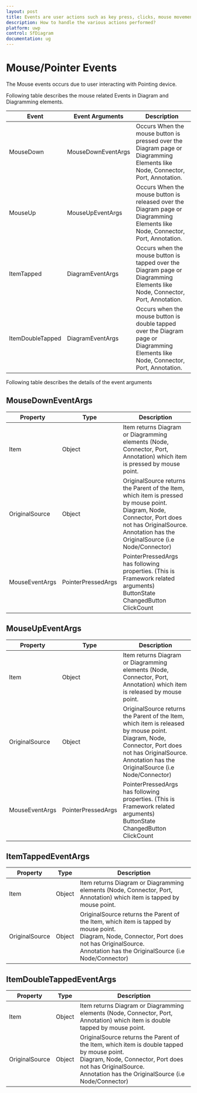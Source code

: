 ```yaml
---
layout: post
title: Events are user actions such as key press, clicks, mouse movements, etc.
description: How to handle the various actions performed?
platform: uwp
control: SfDiagram
documentation: ug
---
```


# Mouse/Pointer Events

The Mouse events occurs due to user interacting with Pointing device. 

Following table describes the mouse related Events in Diagram and Diagramming elements.

| Event | Event Arguments | Description |
|---|---|---|
| MouseDown | MouseDownEventArgs | Occurs When the mouse button is pressed over the Diagram page or Diagramming Elements like Node, Connector, Port, Annotation. |
| MouseUp | MouseUpEventArgs | Occurs When the mouse button is released over the Diagram page or Diagramming Elements like Node, Connector, Port, Annotation. |
| ItemTapped | DiagramEventArgs | Occurs when the mouse button is tapped over the Diagram page or Diagramming Elements like Node, Connector, Port, Annotation. |
| ItemDoubleTapped | DiagramEventArgs | Occurs when the mouse button is double tapped over the Diagram page or Diagramming Elements like Node, Connector, Port, Annotation. |

Following table describes the details of the event arguments

## MouseDownEventArgs

| Property | Type | Description |
|---|---|---|
| Item | Object | Item returns Diagram or Diagramming elements (Node, Connector, Port, Annotation) which item is pressed by mouse point. |
| OriginalSource | Object | OriginalSource returns the Parent of the Item, which item is pressed by mouse point. <br> Diagram, Node, Connector, Port does not has OriginalSource. <br> Annotation has the OriginalSource (i.e Node/Connector) |
| MouseEventArgs | PointerPressedArgs | PointerPressedArgs has following properties. (This is Framework related arguments) <br> ButtonState <br> ChangedButton <br> ClickCount |
	
## MouseUpEventArgs 

| Property | Type | Description |
|---|---|---|
| Item | Object | Item returns Diagram or Diagramming elements (Node, Connector, Port, Annotation) which item is released by mouse point. |
| OriginalSource | Object | OriginalSource returns the Parent of the Item, which item is released by mouse point. <br> Diagram, Node, Connector, Port does not has OriginalSource. <br> Annotation has the OriginalSource (i.e Node/Connector) |
| MouseEventArgs | PointerPressedArgs | PointerPressedArgs has following properties. (This is Framework related arguments) <br> ButtonState <br> ChangedButton <br> ClickCount |

## ItemTappedEventArgs

| Property | Type | Description |
|---|---|---|
| Item | Object | Item returns Diagram or Diagramming elements (Node, Connector, Port, Annotation) which item is tapped by mouse point. |
| OriginalSource | Object | OriginalSource returns the Parent of the Item, which item is tapped by mouse point. <br> Diagram, Node, Connector, Port does not has OriginalSource. <br> Annotation has the OriginalSource (i.e Node/Connector) |

## ItemDoubleTappedEventArgs

| Property | Type | Description |
|---|---|---|
| Item | Object | Item returns Diagram or Diagramming elements (Node, Connector, Port, Annotation) which item is double tapped by mouse point. |
| OriginalSource | Object | OriginalSource returns the Parent of the Item, which item is double tapped by mouse point. <br> Diagram, Node, Connector, Port does not has OriginalSource. <br> Annotation has the OriginalSource (i.e Node/Connector) |